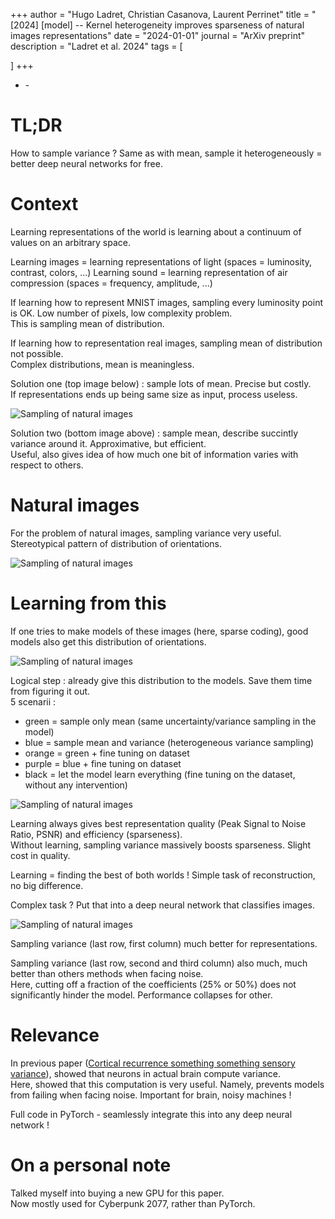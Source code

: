 +++
author = "Hugo Ladret, Christian Casanova, Laurent Perrinet"
title = "[2024] [model] -- Kernel heterogeneity improves sparseness of natural images representations"
date = "2024-01-01"
journal = "ArXiv preprint"
description = "Ladret et al. 2024"
tags = [

]
+++

 - [<i class="fa-solid fa-file-pdf"></i>](https://hugoladret.github.io/publications/ladret_et_al_sparsecoding.pdf) - [<i class="fa-solid fa-globe"></i>](https://arxiv.org/abs/2312.14685)

<!--more-->
# TL;DR
How to sample variance ? Same as with mean, sample it heterogeneously = better deep neural networks for free.

# Context
Learning representations of the world is learning about a continuum of values on an arbitrary space.

Learning images = learning representations of light (spaces = luminosity, contrast, colors, ...)
Learning sound = learning representation of air compression (spaces = frequency, amplitude, ...)

If learning how to represent MNIST images, sampling every luminosity point is OK. Low number of pixels, low complexity problem.  
This is sampling mean of distribution.

If learning how to representation real images, sampling mean of distribution not possible.  
Complex distributions, mean is meaningless.

Solution one (top image below) : sample lots of mean. Precise but costly.  
If representations ends up being same size as input, process useless.

![Sampling of natural images](https://hugoladret.github.io/publications/imgs/ladret_et_al_sparsecoding_1.png)

Solution two (bottom image above) : sample mean, describe succintly variance around it. Approximative, but efficient.  
Useful, also gives idea of how much one bit of information varies with respect to others.


# Natural images 
For the problem of natural images, sampling variance very useful. Stereotypical pattern of distribution of orientations.

![Sampling of natural images](https://hugoladret.github.io/publications/imgs/ladret_et_al_sparsecoding_2.png)


# Learning from this 
If one tries to make models of these images (here, sparse coding), good models also get this distribution of orientations. 

![Sampling of natural images](https://hugoladret.github.io/publications/imgs/ladret_et_al_sparsecoding_3.png)

Logical step : already give this distribution to the models. Save them time from figuring it out.  
5 scenarii :
* green = sample only mean (same uncertainty/variance sampling in the model)
* blue = sample mean and variance (heterogeneous variance sampling)
* orange = green + fine tuning on dataset 
* purple = blue + fine tuning on dataset 
* black = let the model learn everything (fine tuning on the dataset, without any intervention) 

![Sampling of natural images](https://hugoladret.github.io/publications/imgs/ladret_et_al_sparsecoding_4.png)

Learning always gives best representation quality (Peak Signal to Noise Ratio, PSNR) and efficiency (sparseness).  
Without learning, sampling variance massively boosts sparseness. Slight cost in quality. 

Learning = finding the best of both worlds ! Simple task of reconstruction, no big difference. 

Complex task ? Put that into a deep neural network that classifies images. 

![Sampling of natural images](https://hugoladret.github.io/publications/imgs/ladret_et_al_sparsecoding_4.png)

Sampling variance (last row, first column) much better for representations.  

Sampling variance (last row, second and third column) also much, much better than others methods when facing noise.   
Here, cutting off a fraction of the coefficients (25% or 50%) does not significantly hinder the model. Performance collapses for other.


# Relevance
In previous paper ([Cortical recurrence something something sensory variance](https://hugoladret.github.io/publications/ladret_et_al_variance_V1/)), showed that neurons in actual brain compute variance.  
Here, showed that this computation is very useful. Namely, prevents models from failing when facing noise. Important for brain, noisy machines !

Full code in PyTorch - seamlessly integrate this into any deep neural network ! 


# On a personal note
Talked myself into buying a new GPU for this paper.  
Now mostly used for Cyberpunk 2077, rather than PyTorch. 